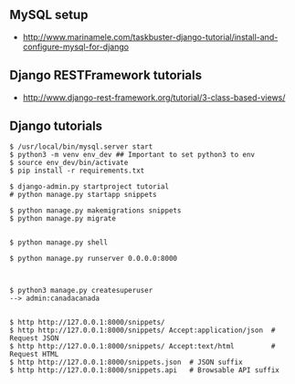 
## MySQL setup

- http://www.marinamele.com/taskbuster-django-tutorial/install-and-configure-mysql-for-django

## Django RESTFramework tutorials

- http://www.django-rest-framework.org/tutorial/3-class-based-views/

## Django tutorials

    $ /usr/local/bin/mysql.server start
    $ python3 -m venv env_dev ## Important to set python3 to env
    $ source env_dev/bin/activate
    $ pip install -r requirements.txt

    $ django-admin.py startproject tutorial
    # python manage.py startapp snippets

    $ python manage.py makemigrations snippets
    $ python manage.py migrate


    $ python manage.py shell

    $ python manage.py runserver 0.0.0.0:8000



    $ python3 manage.py createsuperuser
    --> admin:canadacanada


    $ http http://127.0.0.1:8000/snippets/
    $ http http://127.0.0.1:8000/snippets/ Accept:application/json  # Request JSON
    $ http http://127.0.0.1:8000/snippets/ Accept:text/html         # Request HTML
    $ http http://127.0.0.1:8000/snippets.json  # JSON suffix
    $ http http://127.0.0.1:8000/snippets.api   # Browsable API suffix
